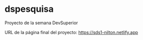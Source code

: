 # dspesquisa
Proyecto de la semana DevSuperior

URL de la página final del proyecto:
https://sds1-nilton.netlify.app

